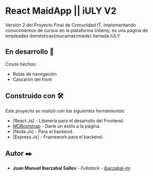 # React MaidApp || iULY V2
 Versión 2 del Proyecto Final de Comunidad IT, implementando conocimientos de cursos en la plataforma Udemy, es una página de empleadas domésticas(mucamas/maids) llamada iULY


## En desarrollo 🚀

_Cosas hechas:_
* Rutas de navegación
* Cascarón del front



## Construido con 🛠️

_Este proyecto se realizó con las siguientes herramientas:_

* [React.Js] - Liberería para el desarrollo del Frontend.
* [MDBootstrap](https://mdbootstrap.com/docs/react/) - Darle un estilo a la página.
* [Node.Js] - Para el backend.
* [Express.Js] - Framework para el backend.


## Autor ✒️

* **Juan Manuel Ibarzabal Salles** - *Fullstack* - [ibarzabal-jm](https://github.com/ibarzabal-jm)

